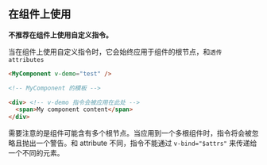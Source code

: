 ## 在组件上使用

**不推荐在组件上使用自定义指令。**

当在组件上使用自定义指令时，它会始终应用于组件的根节点，和`透传 attributes`

```html
<MyComponent v-demo="test" />
```

```html
<!-- MyComponent 的模板 -->

<div> <!-- v-demo 指令会被应用在此处 -->
  <span>My component content</span>
</div>
```

需要注意的是组件可能含有多个根节点。当应用到一个多根组件时，指令将会被忽略且抛出一个警告。和 attribute 不同，指令不能通过 `v-bind="$attrs"` 来传递给一个不同的元素。

